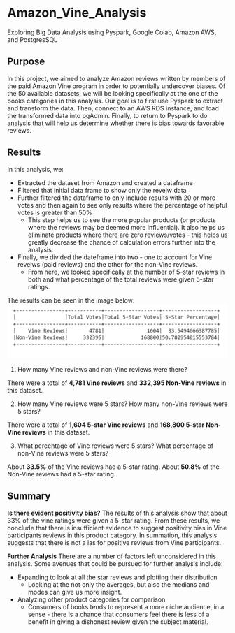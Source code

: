 # Amazon_Vine_Analysis
Exploring Big Data Analysis using Pyspark, Google Colab, Amazon AWS, and PostgresSQL

## Purpose
In this project, we aimed to analyze Amazon reviews written by members of the paid Amazon Vine program in order to potentially undercover biases. Of the 50 available datasets, we will be looking specifically at the one of the books categories in this analysis. Our goal is to first use Pyspark to extract and transform the data. Then, connect to an AWS RDS instance, and load the transformed data into pgAdmin. Finally, to return to Pyspark to do analysis that will help us determine whether there is bias towards favorable reviews.

## Results
In this analysis, we:
- Extracted the dataset from Amazon and created a dataframe
- Filtered that initial data frame to show only the reveiw data
- Further filtered the dataframe to only include results with 20 or more votes and then again to see only results where the percentage of helpful votes is greater than 50%
  - This step helps us to see the more popular products (or products where the reviews may be deemed more influential). It also helps us eliminate products where there are zero reviews/votes - this helps us greatly decrease the chance of calculation errors further into the analysis.
- Finally, we divided the dateframe into two - one to account for Vine reveiws (paid reviews) and the other for the non-Vine reviews.
  - From here, we looked specifically at the number of 5-star reviews in both and what percentage of the total reviews were given 5-star ratings.

The results can be seen in the image below:
![Vine Analysis Summary Table](https://github.com/chichi-ugo/Amazon_Vine_Analysis/blob/main/images/vine_analysis_summary.PNG?raw=true)

1. How many Vine reviews and non-Vine reviews were there?

There were a total of **4,781 Vine reviews** and **332,395 Non-Vine reviews** in this dataset.

2. How many Vine reviews were 5 stars? How many non-Vine reviews were 5 stars?

There were a total of **1,604 5-star Vine reviews** and **168,800 5-star Non-Vine reviews** in this dataset.

3. What percentage of Vine reviews were 5 stars? What percentage of non-Vine reviews were 5 stars?

About **33.5%** of the Vine reviews had a 5-star rating.
About **50.8%** of the Non-Vine reviews had a 5-star rating.

## Summary
**Is there evident positivity bias?**
The results of this analysis show that about 33% of the vine ratings were given a 5-star rating. From these results, we conclude that there is insufficient evidence to suggest positivity bias in Vine participants reviews in this product category. In summation, this analysis suggests that there is not a ias for positive reviews from Vine participants.

**Further Analysis**
There are a number of factors left unconsidered in this analysis. Some avenues that could be pursued for further analysis include:
- Expanding to look at all the star reviews and plotting their distribution
  - Looking at the not only the averages, but also the medians and modes can give us more insight.
- Analyzing other product categories for comparison
  - Consumers of books tends to represent a more niche audience, in a sense - there is a chance that consumers feel there is less of a benefit in giving a dishonest review given the subject material.

